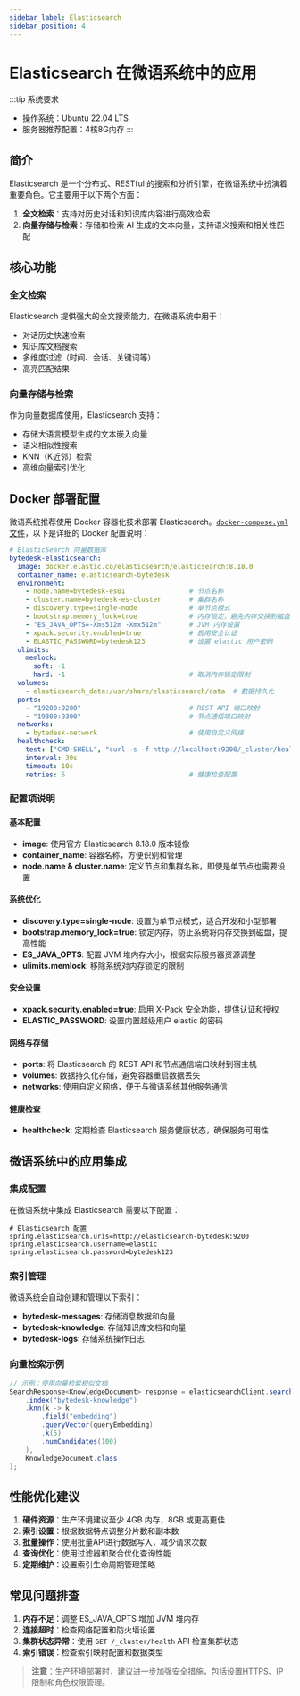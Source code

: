 ```yaml
---
sidebar_label: Elasticsearch
sidebar_position: 4
---
```


# Elasticsearch 在微语系统中的应用

:::tip 系统要求

- 操作系统：Ubuntu 22.04 LTS
- 服务器推荐配置：4核8G内存
:::

## 简介

Elasticsearch 是一个分布式、RESTful 的搜索和分析引擎，在微语系统中扮演着重要角色。它主要用于以下两个方面：

1. **全文检索**：支持对历史对话和知识库内容进行高效检索
2. **向量存储与检索**：存储和检索 AI 生成的文本向量，支持语义搜索和相关性匹配

## 核心功能

### 全文检索

Elasticsearch 提供强大的全文搜索能力，在微语系统中用于：

- 对话历史快速检索
- 知识库文档搜索
- 多维度过滤（时间、会话、关键词等）
- 高亮匹配结果

### 向量存储与检索

作为向量数据库使用，Elasticsearch 支持：

- 存储大语言模型生成的文本嵌入向量
- 语义相似性搜索
- KNN（K近邻）检索
- 高维向量索引优化

## Docker 部署配置

微语系统推荐使用 Docker 容器化技术部署 Elasticsearch。[`docker-compose.yml`文件](https://gitee.com/270580156/weiyu/blob/main/deploy/docker/docker-compose-ollama.yaml)，以下是详细的 Docker 配置说明：

```yaml
# ElasticSearch 向量数据库
bytedesk-elasticsearch:
  image: docker.elastic.co/elasticsearch/elasticsearch:8.18.0
  container_name: elasticsearch-bytedesk
  environment:
    - node.name=bytedesk-es01                # 节点名称
    - cluster.name=bytedesk-es-cluster       # 集群名称
    - discovery.type=single-node             # 单节点模式
    - bootstrap.memory_lock=true             # 内存锁定，避免内存交换到磁盘
    - "ES_JAVA_OPTS=-Xms512m -Xmx512m"       # JVM 内存设置
    - xpack.security.enabled=true            # 启用安全认证
    - ELASTIC_PASSWORD=bytedesk123           # 设置 elastic 用户密码
  ulimits:
    memlock:
      soft: -1
      hard: -1                               # 取消内存锁定限制
  volumes:
    - elasticsearch_data:/usr/share/elasticsearch/data  # 数据持久化
  ports:
    - "19200:9200"                           # REST API 端口映射
    - "19300:9300"                           # 节点通信端口映射
  networks:
    - bytedesk-network                       # 使用自定义网络
  healthcheck:
    test: ["CMD-SHELL", "curl -s -f http://localhost:9200/_cluster/health?wait_for_status=yellow || exit 1"]
    interval: 30s
    timeout: 10s
    retries: 5                               # 健康检查配置
```

### 配置项说明

#### 基本配置

- **image**: 使用官方 Elasticsearch 8.18.0 版本镜像
- **container_name**: 容器名称，方便识别和管理
- **node.name & cluster.name**: 定义节点和集群名称，即使是单节点也需要设置

#### 系统优化

- **discovery.type=single-node**: 设置为单节点模式，适合开发和小型部署
- **bootstrap.memory_lock=true**: 锁定内存，防止系统将内存交换到磁盘，提高性能
- **ES_JAVA_OPTS**: 配置 JVM 堆内存大小，根据实际服务器资源调整
- **ulimits.memlock**: 移除系统对内存锁定的限制

#### 安全设置

- **xpack.security.enabled=true**: 启用 X-Pack 安全功能，提供认证和授权
- **ELASTIC_PASSWORD**: 设置内置超级用户 elastic 的密码

#### 网络与存储

- **ports**: 将 Elasticsearch 的 REST API 和节点通信端口映射到宿主机
- **volumes**: 数据持久化存储，避免容器重启数据丢失
- **networks**: 使用自定义网络，便于与微语系统其他服务通信

#### 健康检查

- **healthcheck**: 定期检查 Elasticsearch 服务健康状态，确保服务可用性

## 微语系统中的应用集成

### 集成配置

在微语系统中集成 Elasticsearch 需要以下配置：

```properties
# Elasticsearch 配置
spring.elasticsearch.uris=http://elasticsearch-bytedesk:9200
spring.elasticsearch.username=elastic
spring.elasticsearch.password=bytedesk123
```

### 索引管理

微语系统会自动创建和管理以下索引：

- **bytedesk-messages**: 存储消息数据和向量
- **bytedesk-knowledge**: 存储知识库文档和向量
- **bytedesk-logs**: 存储系统操作日志

### 向量检索示例

```java
// 示例：使用向量检索相似文档
SearchResponse<KnowledgeDocument> response = elasticsearchClient.search(s -> s
    .index("bytedesk-knowledge")
    .knn(k -> k
        .field("embedding")
        .queryVector(queryEmbedding)
        .k(5)
        .numCandidates(100)
    ),
    KnowledgeDocument.class
);
```

## 性能优化建议

1. **硬件资源**：生产环境建议至少 4GB 内存，8GB 或更高更佳
2. **索引设置**：根据数据特点调整分片数和副本数
3. **批量操作**：使用批量API进行数据写入，减少请求次数
4. **查询优化**：使用过滤器和聚合优化查询性能
5. **定期维护**：设置索引生命周期管理策略

## 常见问题排查

1. **内存不足**：调整 ES_JAVA_OPTS 增加 JVM 堆内存
2. **连接超时**：检查网络配置和防火墙设置
3. **集群状态异常**：使用 `GET /_cluster/health` API 检查集群状态
4. **索引错误**：检查索引映射配置和数据类型

> **注意**：生产环境部署时，建议进一步加强安全措施，包括设置HTTPS、IP限制和角色权限管理。
